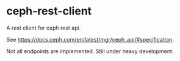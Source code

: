 # ceph-rest-client

A rest client for ceph rest api. 

See https://docs.ceph.com/en/latest/mgr/ceph_api/#specification.

Not all endpoints are implemented. 
Still under heavy development. 

